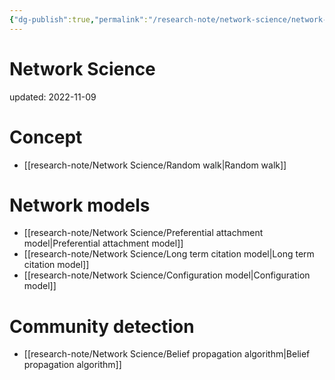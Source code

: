 ```yaml
---
{"dg-publish":true,"permalink":"/research-note/network-science/network-science/","dgPassFrontmatter":true}
---
```



# Network Science
updated: 2022-11-09


# Concept
- [[research-note/Network Science/Random walk\|Random walk]]

# Network models
- [[research-note/Network Science/Preferential attachment model\|Preferential attachment model]]
- [[research-note/Network Science/Long term citation model\|Long term citation model]]
- [[research-note/Network Science/Configuration model\|Configuration model]]

# Community detection 
- [[research-note/Network Science/Belief propagation algorithm\|Belief propagation algorithm]]